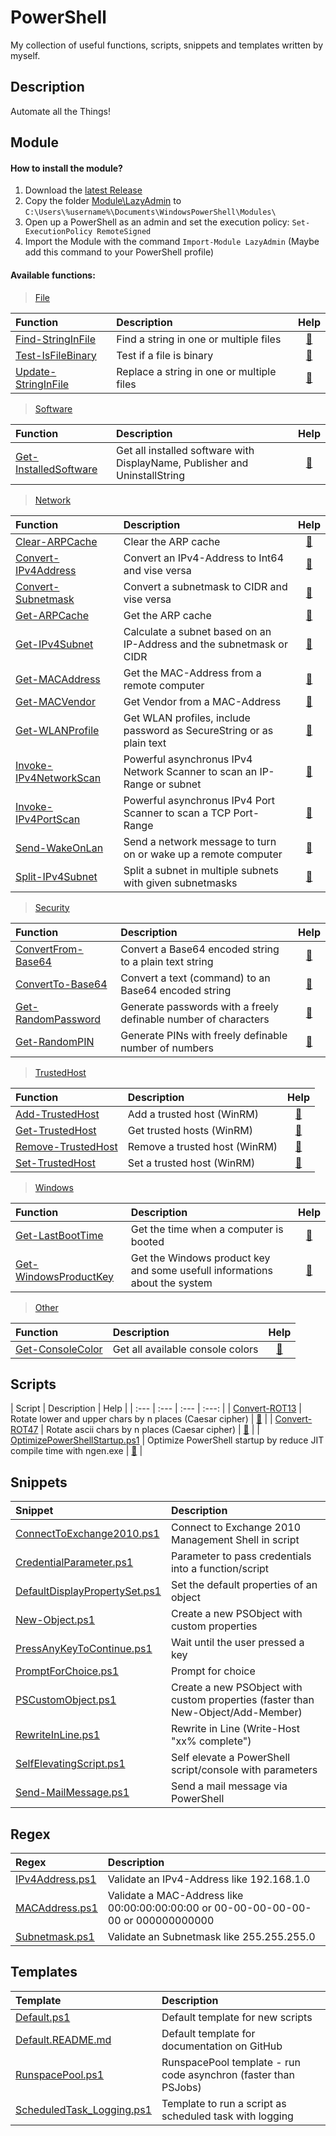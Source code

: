 # PowerShell

My collection of useful functions, scripts, snippets and templates written by myself.

## Description

Automate all the Things!

## Module

#### How to install the module?

1. Download the [latest Release](https://github.com/BornToBeRoot/PowerShell/releases/latest)
2. Copy the folder [Module\LazyAdmin](Module/LazyAdmin) to `C:\Users\%username%\Documents\WindowsPowerShell\Modules\`
3. Open up a PowerShell as an admin and set the execution policy: `Set-ExecutionPolicy RemoteSigned`
4. Import the Module with the command `Import-Module LazyAdmin` (Maybe add this command to your PowerShell profile) 

#### Available functions:

> [File](Module/LazyAdmin/Functions/File)

| Function | Description | Help |
| :--- | :--- | :---: | 
| [Find-StringInFile](Module/LazyAdmin/Functions/File/Find-StringInFile.ps1) | Find a string in one or multiple files | [:book:](Documentation/Function/Find-StringInFile.README.md) |
| [Test-IsFileBinary](Module/LazyAdmin/Functions/File/Test-IsFileBinary.ps1) | Test if a file is binary | [:book:](Documentation/Function/Test-IsFileBinary.README.md) |
| [Update-StringInFile](Module/LazyAdmin/Functions/File/Update-StringInFile.ps1) | Replace a string in one or multiple files | [:book:](Documentation/Function/Update-StringInFile.README.md)

> [Software](Module/LazyAdmin/Functions/Software)

| Function | Description | Help | 
| :--- | :--- | :---: |
| [Get-InstalledSoftware](Module/LazyAdmin/Functions/Software/Get-InstalledSoftware.ps1) | Get all installed software with DisplayName, Publisher and UninstallString | [:book:](Documentation/Function/Get-InstalledSoftware.README.md) |

> [Network](Module/LazyAdmin/Functions/Network)

| Function | Description | Help |
| :--- | :--- | :---: |
| [Clear-ARPCache](Module/LazyAdmin/Functions/Network/Clear-ARPCache.ps1) | Clear the ARP cache | [:book:](Documentation/Function/Clear-ARPCache.README.md) |
| [Convert-IPv4Address](Module/LazyAdmin/Functions/Converter/Convert-IPv4Address.ps1) | Convert an IPv4-Address to Int64 and vise versa | [:book:](Documentation/Function/Convert-IPv4Address.README.md) |
| [Convert-Subnetmask](Module/LazyAdmin/Functions/Converter/Convert-Subnetmask.ps1) | Convert a subnetmask to CIDR and vise versa | [:book:](Documentation/Function/Convert-Subnetmask.README.md) |
| [Get-ARPCache](Module/LazyAdmin/Functions/Network/Get-ARPCache.ps1) | Get the ARP cache | [:book:](Documentation/Function/Get-ARPCache.README.md) |
| [Get-IPv4Subnet](Module/LazyAdmin/Functions/Network/Get-IPv4Subnet.ps1) | Calculate a subnet based on an IP-Address and the subnetmask or CIDR | [:book:](Documentation/Function/Get-IPv4Subnet.README.md) |
| [Get-MACAddress](Module/LazyAdmin/Functions/Network/Get-MACAddress.ps1) | Get the MAC-Address from a remote computer | [:book:](Documentation/Function/Get-MACAddress.README.md) |
| [Get-MACVendor](Module/LazyAdmin/Functions/Network/Get-MACVendor.ps1) | Get Vendor from a MAC-Address | [:book:](Documentation/Function/Get-MACVendor.README.md) |
| [Get-WLANProfile](Module/LazyAdmin/Functions/WLAN/Get-WLANProfile.ps1) | Get WLAN profiles, include password as SecureString or as plain text | [:book:](Documentation/Function/Get-WLANProfile.README.md) |
| [Invoke-IPv4NetworkScan](Module/LazyAdmin/Functions/Network/Invoke-IPv4NetworkScan.ps1) | Powerful asynchronus IPv4 Network Scanner to scan an IP-Range or subnet | [:book:](Documentation/Function/Invoke-IPv4NetworkScan.README.md) |
| [Invoke-IPv4PortScan](Module/LazyAdmin/Functions/Network/Invoke-IPv4PortScan.ps1) | Powerful asynchronus IPv4 Port Scanner to scan a TCP Port-Range | [:book:](Documentation/Function/Invoke-IPv4PortScan.README.md) |
| [Send-WakeOnLan](Module/LazyAdmin/Functions/Network/Send-WakeOnLan.ps1) | Send a network message to turn on or wake up a remote computer | [:book:](Documentation/Function/Send-WakeOnLan.README.md) |
| [Split-IPv4Subnet](Module/LazyAdmin/Functions/Network/Split-IPv4Subnet.ps1) | Split a subnet in multiple subnets with given subnetmasks | [:book:](Documentation/Function/Split-IPv4Subnet.README.md) |

> [Security](Module/LazyAdmin/Functions/Security)

| Function | Description | Help |
| :--- | :--- | :---: |
| [ConvertFrom-Base64](Module/LazyAdmin/Functions/Converter/ConvertFrom-Base64.ps1) | Convert a Base64 encoded string to a plain text string | [:book:](Documentation/Function/ConvertFrom-Base64.README.md) |
| [ConvertTo-Base64](Module/LazyAdmin/Functions/Converter/ConvertTo-Base64.ps1) | Convert a text (command) to an Base64 encoded string | [:book:](Documentation/Function/ConvertTo-Base64.README.md) |
| [Get-RandomPassword](Module/LazyAdmin/Functions/Security/Get-RandomPassword.ps1) | Generate passwords with a freely definable number of characters | [:book:](Documentation/Function/Get-RandomPassword.README.md) |
| [Get-RandomPIN](Module/LazyAdmin/Functions/Security/Get-RandomPIN.ps1) | Generate PINs with freely definable number of numbers | [:book:](Documentation/Function/Get-RandomPIN.README.md) |

>  [TrustedHost](Module/LazyAdmin/Functions/TrustedHost)

| Function | Description | Help |
| :--- | :--- | :---: |
| [Add-TrustedHost](Module/LazyAdmin/Functions/TrustedHost/Add-TrustedHost.ps1) |Add a trusted host (WinRM) | [:book:](Documentation/Function/Add-TrustedHost.README.md) |
| [Get-TrustedHost](Module/LazyAdmin/Functions/TrustedHost/Get-TrustedHost.ps1) | Get trusted hosts (WinRM) | [:book:](Documentation/Function/Get-TrustedHost.README.md) |
| [Remove-TrustedHost](Module/LazyAdmin/Functions/TrustedHost/Remove-TrustedHost.ps1) | Remove a trusted host (WinRM) | [:book:](Documentation/Function/Remove-TrustedHost.README.md) |
| [Set-TrustedHost](Module/LazyAdmin/Functions/TrustedHost/Set-TrustedHost.ps1) | Set a trusted host (WinRM) | [:book:](Documentation/Function/Set-TrustedHost.README.md) |

> [Windows](Module/LazyAdmin/Functions/Windows)

| Function | Description | Help |
| :--- | :--- | :---: |
| [Get-LastBootTime](Module/LazyAdmin/Functions/Windows/Get-LastBootTime.ps1) | Get the time when a computer is booted | [:book:](Documentation/Function/Get-LastBootTime.README.md) |
| [Get-WindowsProductKey](Module/LazyAdmin/Functions/Windows/Get-WindowsProductKey.ps1) | Get the Windows product key and some usefull informations about the system | [:book:](Documentation/Function/Get-WindowsProductKey.README.md) |

> [Other](Module/LazyAdmin/Functions/Other)

| Function | Description | Help |
| :--- | :--- | :---: |
| [Get-ConsoleColor](Module/LazyAdmin/Functions/Other/Get-ConsoleColor.ps1) | Get all available console colors | [:book:](Documentation/Function/Get-ConsoleColor.README.md) |

## Scripts

| Script | Description | Help |
| :--- | :--- | :--- | :---: |
| [Convert-ROT13](Scripts/Encryption/Convert-ROT13.ps1) | Rotate lower and upper chars by n places (Caesar cipher) | [:book:](Documentation/Script/Convert-ROT13.README.md) |
| [Convert-ROT47](Scripts/Encryption/Convert-ROT47.ps1) | Rotate ascii chars by n places (Caesar cipher) | [:book:](Documentation/Script/Convert-ROT47.README.md) |
| [OptimizePowerShellStartup.ps1](Scripts/Other/OptimizePowerShellStartup.ps1) | Optimize PowerShell startup by reduce JIT compile time with ngen.exe | [:book:](Documentation/Script/OptimizePowerShellStartup.README.md) |

## Snippets 

| Snippet | Description | 
| :--- | :--- |
| [ConnectToExchange2010.ps1](Snippets/ConnectToExchange2010.ps1) | Connect to Exchange 2010 Management Shell in script |
| [CredentialParameter.ps1](Snippets/CredentialParameter.ps1) | Parameter to pass credentials into a function/script |
| [DefaultDisplayPropertySet.ps1](Snippets/DefaultDisplayPropertySet.ps1) | Set the default properties of an object |
| [New-Object.ps1](Snippets/New-Object.ps1) | Create a new PSObject with custom properties |
| [PressAnyKeyToContinue.ps1](Snippets/PressAnyKeyToContinue.ps1) | Wait until the user pressed a key | 
| [PromptForChoice.ps1](Snippets/PromptForChoice.ps1) | Prompt for choice |
| [PSCustomObject.ps1](Snippets/PSCustomObject.ps1) | Create a new PSObject with custom properties (faster than New-Object/Add-Member) |
| [RewriteInLine.ps1](Snippets/RewriteInLine.ps1) | Rewrite in Line (Write-Host "xx% complete") |
| [SelfElevatingScript.ps1](Snippets/SelfElevatingScript.ps1) | Self elevate a PowerShell script/console with parameters |
| [Send-MailMessage.ps1](Snippets/Send-MailMessage.ps1) | Send a mail message via PowerShell |

## Regex

| Regex | Description |
| :--- | :--- |
| [IPv4Address.ps1](Regex/IPv4Address.ps1) | Validate an IPv4-Address like 192.168.1.0 |
| [MACAddress.ps1](Regex/MACAddress.ps1) | Validate a MAC-Address like 00:00:00:00:00:00 or 00-00-00-00-00-00 or 000000000000 |
| [Subnetmask.ps1](Regex/Subnetmask.ps1) | Validate an Subnetmask like 255.255.255.0 |

## Templates

| Template | Description |
| :--- | :--- |
| [Default.ps1](Templates/Default.ps1) | Default template for new scripts |
| [Default.README.md](Templates/Default.README.md) | Default template for documentation on GitHub |
| [RunspacePool.ps1](Templates/RunspacePool.ps1) | RunspacePool template - run code asynchron (faster than PSJobs) |
| [ScheduledTask_Logging.ps1](/Templates/ScheduledTask_Logging.ps1) | Template to run a script as scheduled task with logging | 
